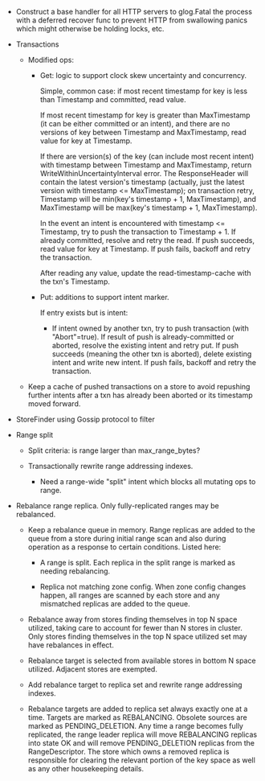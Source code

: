* Construct a base handler for all HTTP servers to glog.Fatal the
  process with a deferred recover func to prevent HTTP from swallowing
  panics which might otherwise be holding locks, etc.

* Transactions

  - Modified ops:

    - Get: logic to support clock skew uncertainty and concurrency.

      Simple, common case: if most recent timestamp for key is less
      than Timestamp and committed, read value.

      If most recent timestamp for key is greater than MaxTimestamp
      (it can be either committed or an intent), and there are no
      versions of key between Timestamp and MaxTimestamp, read value
      for key at Timestamp.

      If there are version(s) of the key (can include most recent
      intent) with timestamp between Timestamp and MaxTimestamp,
      return WriteWithinUncertaintyInterval error. The ResponseHeader
      will contain the latest version's timestamp (actually, just the
      latest version with timestamp <= MaxTimestamp); on transaction
      retry, Timestamp will be min(key's timestamp + 1, MaxTimestamp),
      and MaxTimestamp will be max(key's timestamp + 1, MaxTimestamp).

      In the event an intent is encountered with timestamp <=
      Timestamp, try to push the transaction to Timestamp + 1. If
      already committed, resolve and retry the read. If push succeeds,
      read value for key at Timestamp. If push fails, backoff and
      retry the transaction.

      After reading any value, update the read-timestamp-cache with
      the txn's Timestamp.

    - Put: additions to support intent marker.

      If entry exists but is intent:

        - If intent owned by another txn, try to push transaction
          (with "Abort"=true). If result of push is already-committed
          or aborted, resolve the existing intent and retry put. If
          push succeeds (meaning the other txn is aborted), delete
          existing intent and write new intent. If push fails, backoff
          and retry the transaction.

  - Keep a cache of pushed transactions on a store to avoid repushing
    further intents after a txn has already been aborted or its
    timestamp moved forward.

* StoreFinder using Gossip protocol to filter


* Range split

  - Split criteria: is range larger than max_range_bytes?

  - Transactionally rewrite range addressing indexes.

    - Need a range-wide "split" intent which blocks all mutating
      ops to range.

* Rebalance range replica. Only fully-replicated ranges may be
  rebalanced.

  - Keep a rebalance queue in memory. Range replicas are added to the
    queue from a store during initial range scan and also during
    operation as a response to certain conditions. Listed here:

    - A range is split. Each replica in the split range is marked as
      needing rebalancing.

    - Replica not matching zone config. When zone config changes happen,
      all ranges are scanned by each store and any mismatched replicas
      are added to the queue.

  - Rebalance away from stores finding themselves in top N space
    utilized, taking care to account for fewer than N stores in
    cluster. Only stores finding themselves in the top N space
    utilized set may have rebalances in effect.

  - Rebalance target is selected from available stores in bottom N
    space utilized. Adjacent stores are exempted.

  - Add rebalance target to replica set and rewrite range addressing
    indexes.

  - Rebalance targets are added to replica set always exactly one at a
    time. Targets are marked as REBALANCING. Obsolete sources are
    marked as PENDING_DELETION. Any time a range becomes fully
    replicated, the range leader replica will move REBALANCING
    replicas into state OK and will remove PENDING_DELETION replicas
    from the RangeDescriptor. The store which owns a removed replica
    is responsible for clearing the relevant portion of the key space
    as well as any other housekeeping details.
